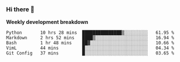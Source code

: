 ### Hi there 👋


**Weekly development breakdown**

<!--START_SECTION:waka-->
```text
Python       10 hrs 28 mins  ███████████████▒░░░░░░░░░   61.95 % 
Markdown     2 hrs 52 mins   ████▒░░░░░░░░░░░░░░░░░░░░   16.94 % 
Bash         1 hr 48 mins    ██▓░░░░░░░░░░░░░░░░░░░░░░   10.66 % 
VimL         44 mins         █░░░░░░░░░░░░░░░░░░░░░░░░   04.34 % 
Git Config   37 mins         █░░░░░░░░░░░░░░░░░░░░░░░░   03.65 % 
```
<!--END_SECTION:waka-->
